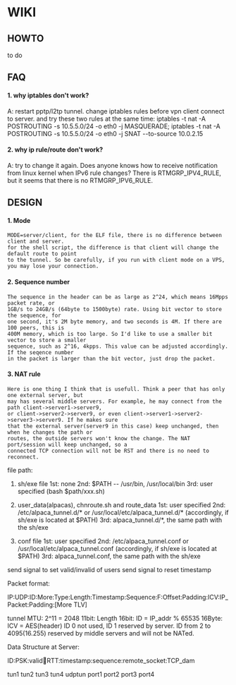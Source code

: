 WIKI
====

HOWTO
-----
to do


FAQ
---

#### 1. why iptables don't work?

  A: restart pptp/l2tp tunnel. change iptables rules before vpn client connect to server.
     and try these two rules at the same time:
     iptables -t nat -A POSTROUTING -s 10.5.5.0/24 -o eth0 -j MASQUERADE;
     iptables -t nat -A POSTROUTING -s 10.5.5.0/24 -o eth0 -j SNAT --to-source 10.0.2.15

#### 2. why ip rule/route don't work?

  A: try to change it again.
     Does anyone knows how to receive notification from linux kernel when IPv6 rule changes?
     There is RTMGRP_IPV4_RULE, but it seems that there is no RTMGRP_IPV6_RULE.


DESIGN
------

#### 1. Mode

    MODE=server/client, for the ELF file, there is no difference between client and server.
    for the shell script, the difference is that client will change the default route to point
    to the tunnel. So be carefully, if you run with client mode on a VPS, you may lose your connection.

#### 2. Sequence number

    The sequence in the header can be as large as 2^24, which means 16Mpps packet rate, or 
    1GB/s to 24GB/s (64byte to 1500byte) rate. Using bit vector to store the sequence, for
    one second, it's 2M byte memory, and two seconds is 4M. If there are 100 peers, this is
    400M memory, which is too large. So I'd like to use a smaller bit vector to store a smaller
    sequence, such as 2^16, 4kpps. This value can be adjusted accordingly. If the seqence number
    in the packet is larger than the bit vector, just drop the packet.

#### 3. NAT rule
    Here is one thing I think that is usefull. Think a peer that has only one external server, but
    may has several middle servers. For example, he may connect from the path client->server1->server9,
    or client->server2->server9, or even client->server1->server2->server3->server9. If he makes sure
    that the external server(server9 in this case) keep unchanged, then when he changes the path or
    routes, the outside servers won't know the change. The NAT port/session will keep unchanged, so a
    connected TCP connection will not be RST and there is no need to reconnect.


file path:

1) sh/exe file
1st: none
2nd: $PATH -- /usr/bin, /usr/local/bin
3rd: user specified (bash $path/xxx.sh)

2) user_data(alpacas), chnroute.sh and route_data
1st: user specified
2nd: /etc/alpaca_tunnel.d/* or /usr/local/etc/alpaca_tunnel.d/* (accordingly, if sh/exe is located at $PATH)
3rd: alpaca_tunnel.d/*, the same path with the sh/exe

3) conf file
1st: user specified
2nd: /etc/alpaca_tunnel.conf or /usr/local/etc/alpaca_tunnel.conf (accordingly, if sh/exe is located at $PATH)
3rd: alpaca_tunnel.conf, the same path with the sh/exe


send signal to set valid/invalid of users
send signal to reset timestamp

Packet format:

IP:UDP:ID:More:Type:Length:Timestamp:Sequence:F:Offset:Padding:ICV:IP_Packet:Padding:[More TLV]

tunnel MTU: 2^11 = 2048
11bit: Length
16bit: ID = IP_addr % 65535
16Byte: ICV = AES(header)
ID 0 not used, ID 1 reserved by server.
ID from 2 to 4095(16.255) reserved by middle servers and will not be NATed.

Data Structure at Server:

ID:PSK:valid:repeat:RTT:timestamp:sequence:remote_socket:TCP_dam


tun1  tun2  tun3  tun4
udptun
port1 port2 port3 port4

